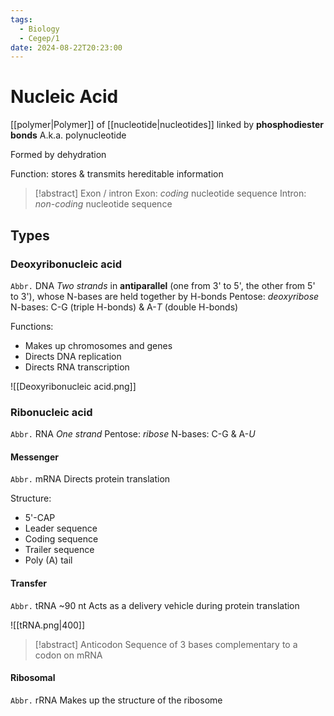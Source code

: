 ```yaml
---
tags:
  - Biology
  - Cegep/1
date: 2024-08-22T20:23:00
---
```


# Nucleic Acid

[[polymer|Polymer]] of [[nucleotide|nucleotides]] linked by **phosphodiester bonds**
A.k.a. polynucleotide

Formed by dehydration

Function: stores & transmits hereditable information

> [!abstract] Exon / intron
> Exon: *coding* nucleotide sequence
> Intron: *non-coding* nucleotide sequence

## Types

### Deoxyribonucleic acid

`Abbr.` DNA
*Two strands* in **antiparallel** (one from 3' to 5', the other from 5' to 3'), whose N-bases are held together by H-bonds
Pentose: *deoxyribose*
N-bases: C-G (triple H-bonds) & A-*T* (double H-bonds)

Functions:

- Makes up chromosomes and genes
- Directs DNA replication
- Directs RNA transcription

![[Deoxyribonucleic acid.png]]

### Ribonucleic acid

`Abbr.` RNA
*One strand*
Pentose: *ribose*
N-bases: C-G & A-*U*

#### Messenger

`Abbr.` mRNA
Directs protein translation

Structure:

- 5'-CAP
- Leader sequence
- Coding sequence
- Trailer sequence
- Poly (A) tail

#### Transfer

`Abbr.` tRNA
~90 nt
Acts as a delivery vehicle during protein translation

![[tRNA.png|400]]

> [!abstract] Anticodon
> Sequence of 3 bases complementary to a codon on mRNA

#### Ribosomal

`Abbr.` rRNA
Makes up the structure of the ribosome
